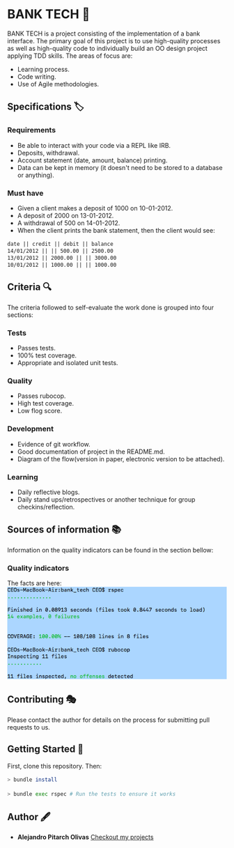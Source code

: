 # BANK TECH 💸
BANK TECH is a project consisting of the implementation of a bank interface.
The primary goal of this project is to use high-quality processes as well as high-quality code to individually build an OO design project applying TDD skills.
The areas of focus are:
* Learning process.
* Code writing.
* Use of Agile methodologies.

## Specifications 🏷
### Requirements
* Be able to interact with your code via a REPL like IRB.
* Deposits, withdrawal.
* Account statement (date, amount, balance) printing.
* Data can be kept in memory (it doesn't need to be stored to a database or anything).
### Must have
* Given a client makes a deposit of 1000 on 10-01-2012.
* A deposit of 2000 on 13-01-2012.
* A withdrawal of 500 on 14-01-2012.
* When the client prints the bank statement, then the client would see:
```
date || credit || debit || balance
14/01/2012 || || 500.00 || 2500.00
13/01/2012 || 2000.00 || || 3000.00
10/01/2012 || 1000.00 || || 1000.00
```

## Criteria 🔍  
The criteria followed to self-evaluate the work done is grouped into four sections:
### Tests
* Passes tests.
* 100% test coverage.
* Appropriate and isolated unit tests.
### Quality
* Passes rubocop.
* High test coverage.
* Low flog score.
### Development
* Evidence of git workflow.
* Good documentation of project in the README.md.
* Diagram of the flow(version in paper, electronic version to be attached).
### Learning
* Daily reflective blogs.
* Daily stand ups/retrospectives or another technique for group checkins/reflection.

## Sources of information 📚
Information on the quality indicators can be found in the section bellow:
### Quality indicators
The facts are here:
![Alt text](/public/quality.png)
## Contributing 🎭
Please contact the author for details on the process for submitting pull requests to us.

## Getting Started 🚴‍

First, clone this repository. Then:

```bash
> bundle install

> bundle exec rspec # Run the tests to ensure it works
```

## Author 🖋
* **Alejandro Pitarch Olivas**
[Checkout my projects](https://github.com/xelAhcratiPsavilO)
